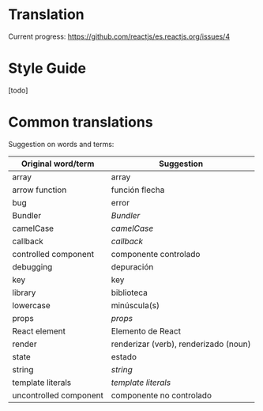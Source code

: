 # Translation

Current progress: https://github.com/reactjs/es.reactjs.org/issues/4

# Style Guide

[todo]

# Common translations

Suggestion on words and terms:

| Original word/term | Suggestion |
| ------------------ | ---------- |
| array | array |
| arrow function | función flecha |
| bug | error |
| Bundler | *Bundler* |
| camelCase | *camelCase* |
| callback | *callback* |
| controlled component | componente controlado |
| debugging | depuración |
| key | key |
| library | biblioteca |
| lowercase | minúscula(s) |
| props | *props* |
| React element | Elemento de React |
| render | renderizar (verb), renderizado (noun)
| state | estado |
| string | *string* |
| template literals | *template literals* |
| uncontrolled component | componente no controlado |



